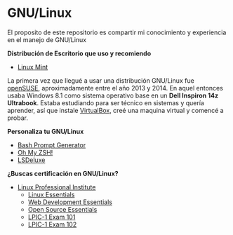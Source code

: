 # GNU/Linux
El proposito de este repositorio es compartir mi conocimiento y experiencia en el manejo de GNU/Linux

**Distribución de Escritorio que uso y recomiendo**
- [Linux Mint](https://www.linuxmint.com/)

La primera vez que llegué a usar una distribución GNU/Linux fue [openSUSE](https://www.opensuse.org/), aproximadamente entre el año 2013 y 2014. En aquel entonces usaba Windows 8.1 como sistema operativo base en un **Dell Inspiron 14z Ultrabook**. Estaba estudiando para ser técnico en sistemas y quería aprender, así que instale [VirtualBox](https://www.virtualbox.org/), creé una maquina virtual y comencé a probar.

**Personaliza tu GNU/Linux**
- [Bash Prompt Generator](https://bash-prompt-generator.org/)
- [Oh My ZSH!](https://ohmyz.sh/)
- [LSDeluxe](https://github.com/lsd-rs/lsd)

**¿Buscas certificación en GNU/Linux?**
- [Linux Professional Institute](https://learning.lpi.org/es/)
  - [Linux Essentials](https://learning.lpi.org/pdfstore/LPI-Learning-Material-010-160-es.pdf)
  - [Web Development Essentials](https://learning.lpi.org/pdfstore/LPI-Learning-Material-030-100-es.pdf)
  - [Open Source Essentials](https://learning.lpi.org/pdfstore/LPI-Learning-Material-050-100-es.pdf)
  - [LPIC-1 Exam 101](https://learning.lpi.org/pdfstore/LPI-Learning-Material-101-500-es.pdf)
  - [LPIC-1 Exam 102](https://learning.lpi.org/pdfstore/LPI-Learning-Material-102-500-es.pdf)
